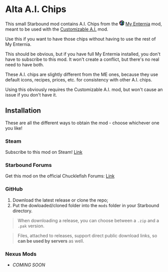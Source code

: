 # Alta A.I. Chips

This small Starbound mod contains A.I. Chips from the ![ ](https://raw.githubusercontent.com/Ceterai/Enternia/main/interface/bookmarks/icons/ct_alterash_planet.png) [My Enternia](https://github.com/Ceterai/Enternia) mod, meant to be used with the [Customizable A.I.](https://steamcommunity.com/workshop/filedetails/?id=947429656) mod.

Use this if you want to have those chips without having to use the rest of My Enternia.

This should be obvious, but if you have full My Enternia installed, you don't have to subscribe to this mod. It won't create a conflict, but there's no real need to have both.

These A.I. chips are slightly different from the ME ones, because they use default icons, recipes, prices, etc. for consistency with other A.I. chips.

Using this obviously requires the Customizable A.I. mod, but won't cause an issue if you don't have it.

## Installation

These are all the different ways to obtain the mod - choose whichever one you like!

### Steam

Subscribe to this mod on Steam! [Link](https://steamcommunity.com/sharedfiles/filedetails/?id=3276795992)

### Starbound Forums

Get this mod on the official Chucklefish Forums: [Link](https://community.playstarbound.com/resources/alta-a-i-chips.6317/)

### GitHub

1. Download the latest release or clone the repo;
1. Put the dowloaded/cloned folder into the `mods` folder in your Starbound directory.

> When downloading a release, you can choose between a `.zip` and a `.pak` version.

> Files, attached to releases, support direct public download links, so **can be used by servers** as well.

### Nexus Mods

- *COMING SOON*
